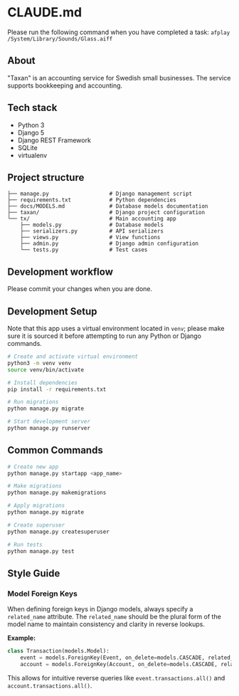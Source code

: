 # CLAUDE.md

Please run the following command when you have completed a task:
`afplay /System/Library/Sounds/Glass.aiff`

## About

"Taxan" is an accounting service for Swedish small businesses. The service
supports bookkeeping and accounting.

## Tech stack

- Python 3
- Django 5
- Django REST Framework
- SQLite
- virtualenv

## Project structure

```
├── manage.py                   # Django management script
├── requirements.txt            # Python dependencies
├── docs/MODELS.md              # Database models documentation
├── taxan/                      # Django project configuration
└── tx/                         # Main accounting app
    ├── models.py               # Database models
    ├── serializers.py          # API serializers
    ├── views.py                # View functions
    ├── admin.py                # Django admin configuration
    └── tests.py                # Test cases
```

## Development workflow

Please commit your changes when you are done.

## Development Setup

Note that this app uses a virtual environment located in `venv`; please make
sure it is sourced it before attempting to run any Python or Django commands.

```bash
# Create and activate virtual environment
python3 -m venv venv
source venv/bin/activate

# Install dependencies
pip install -r requirements.txt

# Run migrations
python manage.py migrate

# Start development server
python manage.py runserver
```

## Common Commands

```bash
# Create new app
python manage.py startapp <app_name>

# Make migrations
python manage.py makemigrations

# Apply migrations
python manage.py migrate

# Create superuser
python manage.py createsuperuser

# Run tests
python manage.py test
```

## Style Guide

### Model Foreign Keys

When defining foreign keys in Django models, always specify a `related_name` attribute. The `related_name` should be the plural form of the model name to maintain consistency and clarity in reverse lookups.

**Example:**
```python
class Transaction(models.Model):
    event = models.ForeignKey(Event, on_delete=models.CASCADE, related_name='transactions')
    account = models.ForeignKey(Account, on_delete=models.CASCADE, related_name='transactions')
```

This allows for intuitive reverse queries like `event.transactions.all()` and `account.transactions.all()`.
